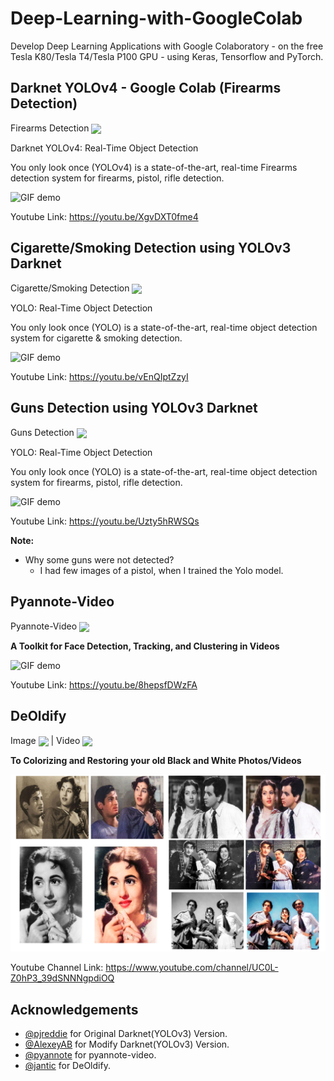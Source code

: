 # Deep-Learning-with-GoogleColab
Develop Deep Learning Applications with Google Colaboratory - on the free Tesla K80/Tesla T4/Tesla P100 GPU - using Keras, Tensorflow and PyTorch.

**Darknet YOLOv4 - Google Colab (Firearms Detection)**
---
Firearms Detection [<img src="https://colab.research.google.com/assets/colab-badge.svg" align="center">](https://colab.research.google.com/github/hardik0/Deep-Learning-with-GoogleColab/blob/master/Darknet_YOLOv4_Google_Colab_(Firearm_Detection).ipynb)

Darknet YOLOv4: Real-Time Object Detection

You only look once (YOLOv4) is a state-of-the-art, real-time Firearms detection system for firearms, pistol, rifle detection.

![GIF demo](img/handgun_yolov4.gif)


Youtube Link: 
https://youtu.be/XgvDXT0fme4


**Cigarette/Smoking Detection using YOLOv3 Darknet**
---
Cigarette/Smoking Detection [<img src="https://colab.research.google.com/assets/colab-badge.svg" align="center">](https://colab.research.google.com/github/hardik0/Deep-Learning-with-GoogleColab/blob/master/Darknet_YOLOv3_Cigarette_Smoking_Detection.ipynb)

YOLO: Real-Time Object Detection

You only look once (YOLO) is a state-of-the-art, real-time object detection system for cigarette & smoking detection.

![GIF demo](img/Smoking.gif)


Youtube Link: 
https://youtu.be/vEnQIptZzyI


**Guns Detection using YOLOv3 Darknet**
---
Guns Detection [<img src="https://colab.research.google.com/assets/colab-badge.svg" align="center">](https://colab.research.google.com/github/hardik0/Deep-Learning-with-GoogleColab/blob/master/Darknet_YOLOv3_Guns_Detection.ipynb)

YOLO: Real-Time Object Detection

You only look once (YOLO) is a state-of-the-art, real-time object detection system for firearms, pistol, rifle detection.

![GIF demo](img/Guns.gif)


Youtube Link: 
https://youtu.be/Uzty5hRWSQs

<b>Note:</b>
+ Why some guns were not detected?
  - I had few images of a pistol, when I trained the Yolo model.
  

**Pyannote-Video**
---
Pyannote-Video [<img src="https://colab.research.google.com/assets/colab-badge.svg" align="center">](https://colab.research.google.com/github/hardik0/Deep-Learning-with-GoogleColab/blob/master/pyannote_video%20-%20Face%20Detection%2C%20Tracking%20%26%20clustering%20in%20Videos.ipynb)

<b>A Toolkit for Face Detection, Tracking, and Clustering in Videos</b>

![GIF demo](img/BRICS.gif)


Youtube Link: 
https://youtu.be/8hepsfDWzFA


**DeOldify**
---
Image [<img src="https://colab.research.google.com/assets/colab-badge.svg" align="center">](https://colab.research.google.com/github/hardik0/Deep-Learning-with-GoogleColab/blob/master/ImageColorizerColab.ipynb) |
Video [<img src="https://colab.research.google.com/assets/colab-badge.svg" align="center">](https://colab.research.google.com/github/hardik0/Deep-Learning-with-GoogleColab/blob/master/VideoColorizerColab.ipynb)

<b>To Colorizing and Restoring your old Black and White Photos/Videos</b>

![Bollywood Image](img/colorize_photo.jpg)


Youtube Channel Link: 
https://www.youtube.com/channel/UC0L-Z0hP3_39dSNNNgpdiOQ

**Acknowledgements**
---

+ [@pjreddie](https://www.github.com/pjreddie) for Original Darknet(YOLOv3) Version.
+ [@AlexeyAB](https://www.github.com/AlexeyAB) for Modify Darknet(YOLOv3) Version.
+ [@pyannote](https://www.github.com/pyannote) for pyannote-video.
+ [@jantic](https://github.com/jantic) for DeOldify.
